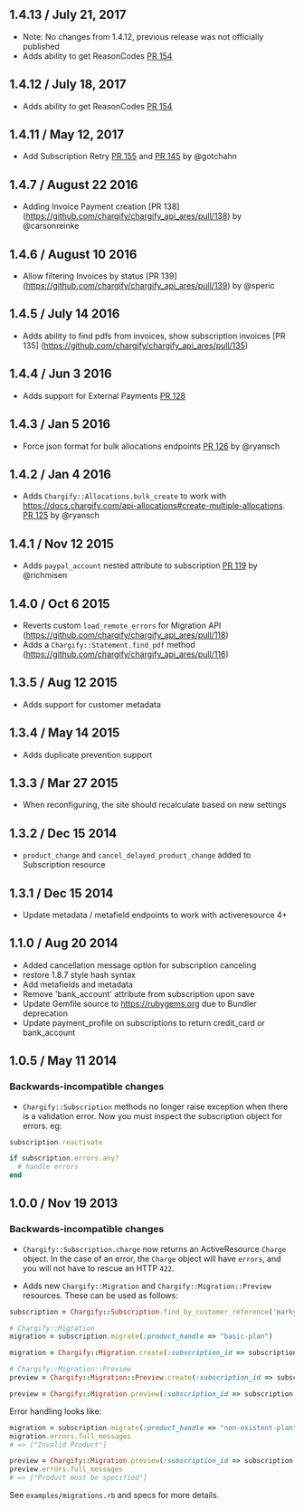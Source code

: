 ## 1.4.13 / July 21, 2017

* Note: No changes from 1.4.12, previous release was not officially published
* Adds ability to get ReasonCodes [PR 154](https://github.com/chargify/chargify_api_ares/pull/154)

## 1.4.12 / July 18, 2017

* Adds ability to get ReasonCodes [PR 154](https://github.com/chargify/chargify_api_ares/pull/154)

## 1.4.11 / May 12, 2017

* Add Subscription Retry [PR 155](https://github.com/chargify/chargify_api_ares/pull/155) and [PR 145](https://github.com/chargify/chargify_api_ares/pull/145) by @gotchahn

## 1.4.7 / August 22 2016

* Adding Invoice Payment creation [PR 138] (https://github.com/chargify/chargify_api_ares/pull/138) by @carsonreinke

## 1.4.6 / August 10 2016

* Allow filtering Invoices by status [PR 139] (https://github.com/chargify/chargify_api_ares/pull/139) by @speric

## 1.4.5 / July 14 2016

* Adds ability to find pdfs from invoices, show subscription invoices [PR 135] (https://github.com/chargify/chargify_api_ares/pull/135)

## 1.4.4 / Jun 3 2016

* Adds support for External Payments [PR 128](https://github.com/chargify/chargify_api_ares/pull/128)

## 1.4.3 / Jan 5 2016

* Force json format for bulk allocations endpoints [PR 126](https://github.com/chargify/chargify_api_ares/pull/126) by @ryansch

## 1.4.2 / Jan 4 2016

* Adds `Chargify::Allocations.bulk_create` to work with https://docs.chargify.com/api-allocations#create-multiple-allocations. [PR 125](https://github.com/chargify/chargify_api_ares/pull/125) by @ryansch

## 1.4.1 / Nov 12 2015

* Adds `paypal_account` nested attribute to subscription [PR 119](https://github.com/chargify/chargify_api_ares/pull/119) by @richmisen

## 1.4.0 / Oct 6 2015

* Reverts custom `load_remote_errors` for Migration API (https://github.com/chargify/chargify_api_ares/pull/118)
* Adds a `Chargify::Statement.find_pdf` method (https://github.com/chargify/chargify_api_ares/pull/116)

## 1.3.5 / Aug 12 2015

* Adds support for customer metadata

## 1.3.4 / May 14 2015

* Adds duplicate prevention support

## 1.3.3 / Mar 27 2015

* When reconfiguring, the site should recalculate based on new settings

## 1.3.2 / Dec 15 2014

* `product_change` and `cancel_delayed_product_change` added to Subscription
  resource

## 1.3.1 / Dec 15 2014

* Update metadata / metafield endpoints to work with activeresource 4+

## 1.1.0 / Aug 20 2014

* Added cancellation message option for subscription canceling
* restore 1.8.7 style hash syntax
* Add metafields and metadata
* Remove 'bank\_account' attribute from subscription upon save
* Update Gemfile source to https://rubygems.org due to Bundler deprecation
* Update payment\_profile on subscriptions to return credit\_card or bank\_account

## 1.0.5 / May 11 2014

### Backwards-incompatible changes
* `Chargify::Subscription` methods no longer raise exception when there is a validation error. Now you must inspect the subscription object for errors. eg:

```ruby
subscription.reactivate

if subscription.errors.any?
  # handle errors
end
```

## 1.0.0 / Nov 19 2013

### Backwards-incompatible changes
* `Chargify::Subscription.charge` now returns an ActiveResource `Charge` object. In the case of an error, the `Charge` object will have `errors`, and you will not have to rescue an HTTP `422`.

* Adds new `Chargify::Migration` and `Chargify::Migration::Preview` resources. These can be used as follows:

```ruby
subscription = Chargify::Subscription.find_by_customer_reference('marky-mark')

# Chargify::Migration
migration = subscription.migrate(:product_handle => "basic-plan")

migration = Chargify::Migration.create(:subscription_id => subscription.id, :product_handle => "basic-plan")

# Chargify::Migration::Preview
preview = Chargify::Migration::Preview.create(:subscription_id => subscription.id, :product_handle => "basic-plan")

preview = Chargify::Migration.preview(:subscription_id => subscription.id, :product_handle => "basic-plan")
```

Error handling looks like:

```ruby
migration = subscription.migrate(:product_handle => "non-existent-plan")
migration.errors.full_messages
# => ["Invalid Product"]

preview = Chargify::Migration.preview(:subscription_id => subscription.id, :product_handle => "non-existent-plan")
preview.errors.full_messages
# => ["Product must be specified"]
```

See `examples/migrations.rb` and specs for more details.
